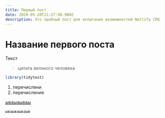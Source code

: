 ```yaml
---
title: Первый пост
date: 2020-05-20T21:27:50.980Z
description: Это пробный пост для испытания возможностей Netlify CMS
---
```

# Название первого поста

Текст

> цитата великого человека

```r
library(tidytext)
```

1. перечислени
2. перечисление

[ываыаываы](https://www.netlifycms.org/docs/add-to-your-site)

`ываываываыв`